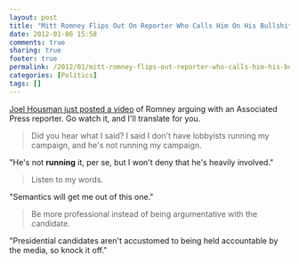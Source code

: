 ```yaml
---
layout: post
title: "Mitt Romney Flips Out On Reporter Who Calls Him On His Bullshit | Joel Housman"
date: 2012-01-06 15:58
comments: true
sharing: true
footer: true
permalink: /2012/01/mitt-romney-flips-out-reporter-who-calls-him-his-bullshit-joel-housman
categories: [Politics]
tags: []
---
```

<a href="http://joelhousman.com/2012/01/06/mitt-romney-flips-out-on-reporter-who-calls-him-on-his-bullshit/?utm_source=feedburner&utm_medium=twitter&utm_campaign=Feed%3A+squarespace%2FgHlK+%28Joel+Housman%27s+Blog%29">Joel Housman just posted a video</a> of Romney arguing with an Associated Press reporter. Go watch it, and I'll translate for you.

> Did you hear what I said? I said I don't have lobbyists running my campaign, and he's not running my campaign.

"He's not <strong>running</strong> it, per se, but I won't deny that he's heavily involved."

> Listen to my words.

"Semantics will get me out of this one."

> Be more professional instead of being argumentative with the candidate.

"Presidential candidates aren't accustomed to being held accountable by the media, so knock it off."